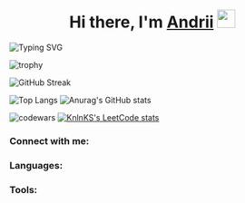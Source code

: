 <h1 align="center">Hi there, I'm <a href="https://www.linkedin.com/in/andrii-zakharenko" target="_blank">Andrii</a> 
<img src="https://github.com/blackcater/blackcater/raw/main/images/Hi.gif" height="32"/></h1>

![Typing SVG](https://readme-typing-svg.demolab.com?font=Fira+Code&size=14&pause=1000&color=000000&vCenter=true&width=380&height=30&lines=Frontend+Developer+-%3E+React%2C+Redux%2C+Next.js)


![trophy](https://github-profile-trophy.vercel.app/?username=AndriiZakharenko)

![GitHub Streak](https://streak-stats.demolab.com/?user=AndriiZakharenko)

![Top Langs](https://github-readme-stats.vercel.app/api/top-langs/?username=AndriiZakharenko)
![Anurag's GitHub stats](https://github-readme-stats.vercel.app/api?username=AndriiZakharenko&show_icons=true)

![codewars](https://www.codewars.com/users/AndriiZakharenko/badges/large)
[![KnlnKS's LeetCode stats](https://leetcode-stats-six.vercel.app/api?username=KnlnKS)](https://github.com/KnlnKS/leetcode-stats)

### Connect with me:


### Languages:


### Tools:


